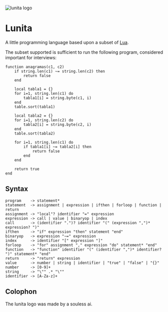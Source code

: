 ![lunita logo](lunita-logo-small.png)

# Lunita

A little programming language based upon a subset of [Lua](https://lua.org/).

The subset supported is sufficient to run the following program, considered
important for interviews:

    function anagramas(c1, c2)
        if string.len(c1) ~= string.len(c2) then
            return false
        end

        local tabla1 = {}
        for i=1, string.len(c1) do
            tabla1[i] = string.byte(c1, i)
        end
        table.sort(tabla1)

        local tabla2 = {}
        for i=1, string.len(c2) do
            tabla2[i] = string.byte(c2, i)
        end
        table.sort(tabla2)

        for i=1, string.len(c1) do
            if tabla1[i] ~= tabla2[i] then
                return false
            end
        end

        return true
    end

## Syntax

    program    -> statement*
    statement  -> assignment | expression | ifthen | forloop | function | return
    assignment -> "local"? identifier "=" expression
    expression -> call | value | binaryop | index
    call       -> (identifier ".")? identifier "(" (expression ",")* expression? ")"
    ifthen     -> "if" expression "then" statement "end"
    binaryop   -> expression "~=" expression
    index      -> identifier "[" expression "]"
    forloop    -> "for" assignment "," expression "do" statement* "end"
    function   -> "function" identifier "(" (identifier ",")* identifier? ")" statement* "end"
    return     -> "return" expression
    value      -> number | string | identifier | "true" | "false" | "{}"
    number     -> [0-9]+
    string     -> "\"" .* "\""
    identifier -> [A-Za-z]+

## Colophon

The lunita logo was made by a souless ai.
